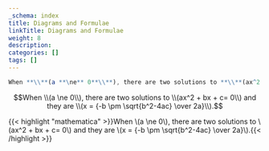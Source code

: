 ```yaml
---
_schema: index
title: Diagrams and Formulae
linkTitle: Diagrams and Formulae
weight: 8
description:
categories: []
tags: []
---
```

```mathematica
When **\\**(a **\ne** 0**\\**), there are two solutions to **\\**(ax^2 + bx + c= 0**\\**) and they are **\\**(x = {-b **\pm** **\sqrt**{b^2-4ac} **\over** 2a}**\\**).
```

```math
When \\(a \ne 0\\), there are two solutions to \\(ax^2 + bx + c= 0\\) and they are \\(x = {-b \pm \sqrt{b^2-4ac} \over 2a}\\).
```
{{< highlight "mathematica" >}}When \\(a \ne 0\\), there are two solutions to \\(ax^2 + bx + c= 0\\) and they are \\(x = {-b \pm \sqrt{b^2-4ac} \over 2a}\\).{{< /highlight >}}